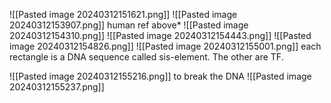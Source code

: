 ![[Pasted image 20240312151621.png]] 
![[Pasted image 20240312153907.png]]
human ref above*
![[Pasted image 20240312154310.png]]
![[Pasted image 20240312154443.png]]
![[Pasted image 20240312154826.png]]
![[Pasted image 20240312155001.png]]
each rectangle is a DNA sequence called sis-element. The other are TF. 

![[Pasted image 20240312155216.png]]
to break the DNA
![[Pasted image 20240312155237.png]]